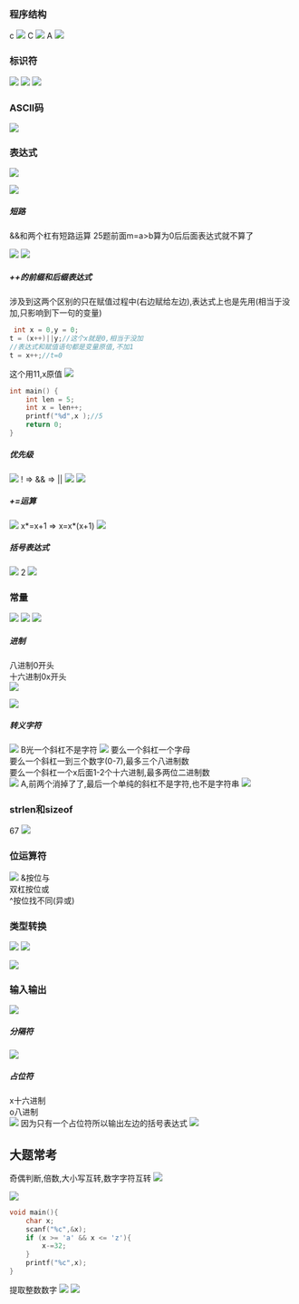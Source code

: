 ### 程序结构
c
![](img/Pasted%20image%2020230310212105.png)
C
![](img/Pasted%20image%2020230310212254.png)
A
![](img/Pasted%20image%2020230310212832.png)

### 标识符
![](img/Pasted%20image%2020230310221402.png)
![](img/Pasted%20image%2020230310221530.png)
![](img/Pasted%20image%2020230310222122.png)

### ASCII码
![](img/Pasted%20image%2020230312174218.png)

### 表达式

![](img/Pasted%20image%2020230312140853.png)

![](img/Pasted%20image%2020230313140107.png)
##### 短路
&&和两个杠有短路运算
25题前面m=a>b算为0后后面表达式就不算了

![](img/Pasted%20image%2020230312140612.png)
![](img/Pasted%20image%2020230312141410.png)


##### ++的前缀和后缀表达式
涉及到这两个区别的只在赋值过程中(右边赋给左边),表达式上也是先用(相当于没加,只影响到下一句的变量)
```c
 int x = 0,y = 0;
t = (x++)||y;//这个x就是0,相当于没加
//表达式和赋值语句都是变量原值,不加1
t = x++;//t=0
```
这个用11,x原值
![](img/Pasted%20image%2020230312180730.png)
```c
int main() {
    int len = 5;
    int x = len++;
    printf("%d",x );//5
    return 0;
}
```

##### 优先级
![](img/Pasted%20image%2020230312145751.png)
!  => && =>  ||
![](img/Pasted%20image%2020230312145608.png)
![](img/Pasted%20image%2020230312150329.png)


##### +=运算
![](img/Pasted%20image%2020230312151058.png)
x*=x+1  =>   x=x*(x+1)
![](img/Pasted%20image%2020230312175753.png)

##### 括号表达式
![](img/Pasted%20image%2020230313132942.png)
2
![](img/Pasted%20image%2020230313133233.png)
### 常量
![](img/Pasted%20image%2020230312132146.png)
![](img/Pasted%20image%2020230312132325.png)
![](img/Pasted%20image%2020230312132438.png)

##### 进制
八进制0开头  
十六进制0x开头  
![](img/Pasted%20image%2020230312133345.png)

![](img/Pasted%20image%2020230313133313.png)

##### 转义字符
![](img/Pasted%20image%2020230312133758.png)
B光一个斜杠不是字符
![](img/Pasted%20image%2020230312134126.png)
要么一个斜杠一个字母  
要么一个斜杠一到三个数字(0-7),最多三个八进制数  
要么一个斜杠一个x后面1-2个十六进制,最多两位二进制数  
![](img/Pasted%20image%2020230312135007.png)
A,前两个消掉了了,最后一个单纯的斜杠不是字符,也不是字符串
![](img/Pasted%20image%2020230312140123.png)

### strlen和sizeof
67
![](img/Pasted%20image%2020230312135532.png)

### 位运算符
![](img/Pasted%20image%2020230312182444.png)
&按位与  
双杠按位或  
^按位找不同(异或)  


### 类型转换
![](img/Pasted%20image%2020230312173425.png)
![](img/Pasted%20image%2020230312173538.png)

![](img/Pasted%20image%2020230313140137.png)
### 输入输出
![](img/Pasted%20image%2020230312195253.png)

##### 分隔符
![](img/Pasted%20image%2020230313132728.png)

##### 占位符
x十六进制  
o八进制  
![](img/Pasted%20image%2020230313133100.png)
因为只有一个占位符所以输出左边的括号表达式
![](img/Pasted%20image%2020230313133518.png)
## 大题常考
奇偶判断,倍数,大小写互转,数字字符互转
![](img/Pasted%20image%2020230312174442.png)

![](img/Pasted%20image%2020230312174707.png)
```c
void main(){
    char x;
    scanf("%c",&x);
    if (x >= 'a' && x <= 'z'){
        x-=32;
    }
    printf("%c",x);
}
```

提取整数数字
![](img/Pasted%20image%2020230313140247.png)
![](img/Pasted%20image%2020230313142214.png)